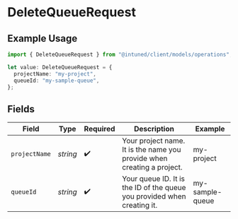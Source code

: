 # DeleteQueueRequest

## Example Usage

```typescript
import { DeleteQueueRequest } from "@intuned/client/models/operations";

let value: DeleteQueueRequest = {
  projectName: "my-project",
  queueId: "my-sample-queue",
};
```

## Fields

| Field                                                                   | Type                                                                    | Required                                                                | Description                                                             | Example                                                                 |
| ----------------------------------------------------------------------- | ----------------------------------------------------------------------- | ----------------------------------------------------------------------- | ----------------------------------------------------------------------- | ----------------------------------------------------------------------- |
| `projectName`                                                           | *string*                                                                | :heavy_check_mark:                                                      | Your project name. It is the name you provide when creating a project.  | my-project                                                              |
| `queueId`                                                               | *string*                                                                | :heavy_check_mark:                                                      | Your queue ID. It is the ID of the queue you provided when creating it. | my-sample-queue                                                         |